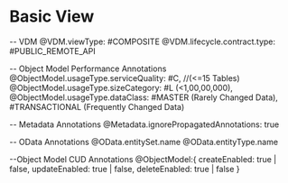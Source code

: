 # Basic View
-- VDM
@VDM.viewType: #COMPOSITE
@VDM.lifecycle.contract.type: #PUBLIC_REMOTE_API

-- Object Model  Performance Annotations
@ObjectModel.usageType.serviceQuality: #C,  //(<=15 Tables)
@ObjectModel.usageType.sizeCategory: #L (<1,00,00,000), 
@ObjectModel.usageType.dataClass: #MASTER (Rarely Changed Data), #TRANSACTIONAL (Frequently Changed Data)

-- Metadata Annotations
@Metadata.ignorePropagatedAnnotations: true

-- OData Annotations
@OData.entitySet.name
@OData.entityType.name

--Object Model CUD Annotations
@ObjectModel:{
    createEnabled: true | false, 
    updateEnabled: true | false, 
    deleteEnabled: true | false
}
